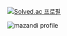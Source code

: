 
<!--
**expelia81/expelia81** is a ✨ _special_ ✨ repository because its `README.md` (this file) appears on your GitHub profile.

Here are some ideas to get you started:

- 🔭 I’m currently working on ...
- 🌱 I’m currently learning ...
- 👯 I’m looking to collaborate on ...
- 🤔 I’m looking for help with ...
- 💬 Ask me about ...
- 📫 How to reach me: ...
- 😄 Pronouns: ...
- ⚡ Fun fact: ...
-->
<!-- [![Solved.ac Profile](http://mazassumnida.wtf/api/generate_badge?boj=expelia81)](https://solved.ac/expelia81) -->
[![Solved.ac
프로필](http://mazassumnida.wtf/api/v2/generate_badge?boj=expelia81)](https://solved.ac/expelia81)

![mazandi profile](http://mazandi.herokuapp.com/api?handle=expelia81&theme=cold)

